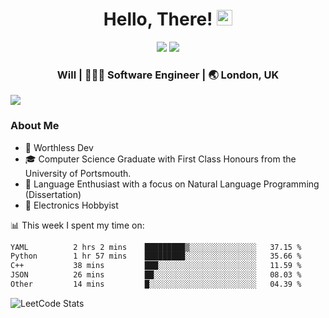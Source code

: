 <div align="center">
  <h1> Hello, There! <img src="https://media.giphy.com/media/hvRJCLFzcasrR4ia7z/giphy.gif" width="25px"></h1>
</div>

<p align="center">
    <a href="https://linkedin.com/in/willgreen98" alt="LinkedIn">
	    <img src="https://img.shields.io/badge/-LinkedIn-0e76a8?style=flat-square&logo=Linkedin&logoColor=white"/></a>
    <a href="https://twitter.com/Will_Green98" alt="Tweeter">
        <img src="https://img.shields.io/badge/-Twitter-00acee?style=flat-square&logo=Twitter&logoColor=white"/></a>
</p>

<div align="center">
	<h3> Will | 👨🏻‍💻 Software Engineer | 🌏 London, UK </h3>
</div>

![](https://visitor-badge.glitch.me/badge?page_id=willgreen98.visitor-badge)

### About Me

- 🥰 Worthless Dev
- 🎓 Computer Science Graduate with First Class Honours from the University of Portsmouth.
- 📖 Language Enthusiast with a focus on Natural Language Programming (Dissertation)
- 🤖 Electronics Hobbyist

📊 This week I spent my time on:
<!--START_SECTION:waka-->

```txt
YAML          2 hrs 2 mins    █████████▒░░░░░░░░░░░░░░░   37.15 %
Python        1 hr 57 mins    █████████░░░░░░░░░░░░░░░░   35.66 %
C++           38 mins         ███░░░░░░░░░░░░░░░░░░░░░░   11.59 %
JSON          26 mins         ██░░░░░░░░░░░░░░░░░░░░░░░   08.03 %
Other         14 mins         █░░░░░░░░░░░░░░░░░░░░░░░░   04.39 %
```

<!--END_SECTION:waka-->

![LeetCode Stats](https://leetcard.jacoblin.cool/WillGreen98?theme=unicorn&font=JetBrains%20Mono&ext=activity)
